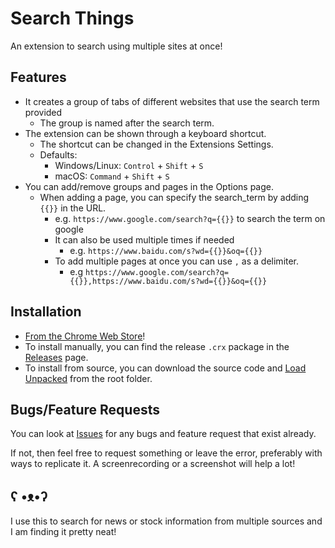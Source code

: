 # Search Things



An extension to search using multiple sites at once!


## Features
- It creates a group of tabs of different websites that use the search term provided
  - The group is named after the search term.
- The extension can be shown through a keyboard shortcut.
  - The shortcut can be changed in the Extensions Settings.
  - Defaults:
    - Windows/Linux: `Control` + `Shift` + `S`
    - macOS: `Command` + `Shift` + `S`
- You can add/remove groups and pages in the Options page.
  - When adding a page, you can specify the search_term by adding `{{}}` in the URL.
    - e.g. `https://www.google.com/search?q={{}}` to search the term on google
    - It can also be used multiple times if needed
      - e.g. `https://www.baidu.com/s?wd={{}}&oq={{}}`
    - To add multiple pages at once you can use `,` as a delimiter.
      - e.g `https://www.google.com/search?q={{}},https://www.baidu.com/s?wd={{}}&oq={{}}`

## Installation

- [From the Chrome Web Store](https://chromewebstore.google.com/detail/search-things/aokpbbgodkjgafgdegbhiaebhamejakn)! 
- To install manually, you can find the release `.crx` package in the [Releases](https://github.com/GreyTeddy/searching_things/releases) page.
- To install from source, you can download the source code and [Load Unpacked](https://developer.chrome.com/docs/extensions/get-started/tutorial/hello-world#load-unpacked) from the root folder.

## Bugs/Feature Requests
You can look at [Issues](https://github.com/GreyTeddy/searching_things/issues) for any bugs and feature request that exist already.

If not, then feel free to request something or leave the error, preferably with ways to replicate it. A screenrecording or a screenshot will help a lot!

## ʕ •ᴥ•ʔ
I use this to search for news or stock information from multiple sources and I am finding it pretty neat! 
